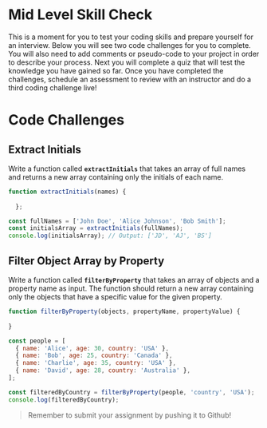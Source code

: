 # Mid Level Skill Check

This is a moment for you to test your coding skills and prepare yourself for an interview. Below you will see two code challenges for you to complete. You will also need to add comments or pseudo-code to your project in order to describe your process. Next you will complete a quiz that will test the knowledge you have gained so far. Once you have completed the challenges, schedule an assessment to review with an instructor and do a third coding challenge live!

# Code Challenges

## **Extract Initials**

Write a function called **`extractInitials`** that takes an array of full names and returns a new array containing only the initials of each name.

```jsx
function extractInitials(names) {
  
  };

const fullNames = ['John Doe', 'Alice Johnson', 'Bob Smith'];
const initialsArray = extractInitials(fullNames);
console.log(initialsArray); // Output: ['JD', 'AJ', 'BS']
```

## **Filter Object Array by Property**

Write a function called **`filterByProperty`** that takes an array of objects and a property name as input. The function should return a new array containing only the objects that have a specific value for the given property.

```jsx
function filterByProperty(objects, propertyName, propertyValue) {
  
}

const people = [
  { name: 'Alice', age: 30, country: 'USA' },
  { name: 'Bob', age: 25, country: 'Canada' },
  { name: 'Charlie', age: 35, country: 'USA' },
  { name: 'David', age: 28, country: 'Australia' },
];

const filteredByCountry = filterByProperty(people, 'country', 'USA');
console.log(filteredByCountry);
```

> Remember to submit your assignment by pushing it to Github!